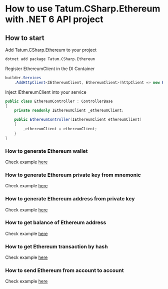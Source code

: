 # How to use Tatum.CSharp.Ethereum with .NET 6 API project

## How to start

Add Tatum.CSharp.Ethereum to your project

```bash
dotnet add package Tatum.CSharp.Ethereum
```

Register EthereumClient in the DI Container

```csharp
builder.Services
    .AddHttpClient<IEthereumClient, EthereumClient>(httpClient => new EthereumClient(httpClient, apiKey));
```

Inject IEthereumClient into your service

```csharp
public class EthereumController : ControllerBase
{
    private readonly IEthereumClient _ethereumClient;

    public EthereumController(IEthereumClient ethereumClient)
    {
        _ethereumClient = ethereumClient;
    }
}
```

### How to generate Ethereum wallet

Check example [here](https://github.com/tatumio/tatum-csharp/blob/master/Tatum.CSharp.Demo/Controllers/EthereumController.cs#L21)

### How to generate Ethereum private key from mnemonic

Check example [here](https://github.com/tatumio/tatum-csharp/blob/master/Tatum.CSharp.Demo/Controllers/EthereumController.cs#L32)


### How to generate Ethereum address from private key

Check example [here](https://github.com/tatumio/tatum-csharp/blob/master/Tatum.CSharp.Demo/Controllers/EthereumController.cs#L43)

### How to get balance of Ethereum address

Check example [here](https://github.com/tatumio/tatum-csharp/blob/master/Tatum.CSharp.Demo/Controllers/EthereumController.cs#L51)

### How to get Ethereum transaction by hash

Check example [here](https://github.com/tatumio/tatum-csharp/blob/master/Tatum.CSharp.Demo/Controllers/EthereumController.cs#L59)

### How to send Ethereum from account to account

Check example [here](https://github.com/tatumio/tatum-csharp/blob/master/Tatum.CSharp.Demo/Controllers/EthereumController.cs#L88)

